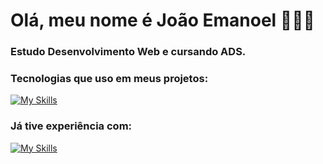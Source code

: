 # Olá, meu nome é João Emanoel 👩🏻‍💻

### Estudo Desenvolvimento Web e cursando ADS.

### Tecnologias que uso em meus projetos:

[![My Skills](https://skillicons.dev/icons?i=js,html,css,react,styledcomponents,materialui)](https://skillicons.dev)


### Já tive experiência com:

[![My Skills](https://skillicons.dev/icons?i=nodejs,express,mysql,sqlite)](https://skillicons.dev)
